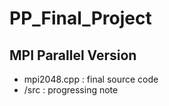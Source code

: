 # PP_Final_Project
## MPI Parallel Version
- mpi2048.cpp : final source code
- /src : progressing note